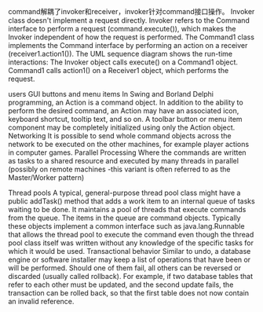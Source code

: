 command解耦了invoker和receiver，invoker针对command接口操作。
Invoker class doesn't implement a request directly. 
Invoker refers to the Command interface to perform a request (command.execute()), which makes the Invoker 
independent of how the request is performed. 
The Command1 class implements the Command interface by performing an action on a receiver (receiver1.action1()).
The UML sequence diagram shows the run-time interactions: The Invoker object calls execute() on a Command1 object. 
Command1 calls action1() on a Receiver1 object, which performs the request.

users
GUI buttons and menu items 
In Swing and Borland Delphi programming, an Action is a command object. In addition to the ability to 
perform the desired command, an Action may have an associated icon, keyboard shortcut, tooltip text, and so on.
 A toolbar button or menu item component may be completely initialized using only the Action object.
Networking 
It is possible to send whole command objects across the network to be executed on the other machines, for 
example player actions in computer games.
Parallel Processing 
Where the commands are written as tasks to a shared resource and executed by many threads in parallel 
(possibly on remote machines -this variant is often referred to as the Master/Worker pattern)

Thread pools 
A typical, general-purpose thread pool class might have a public addTask() method that adds a work item to 
an internal queue of tasks waiting to be done. It maintains a pool of threads that execute commands from the 
queue. The items in the queue are command objects. Typically these objects implement a common interface such
 as java.lang.Runnable that allows the thread pool to execute the command even though the thread pool class 
 itself was written without any knowledge of the specific tasks for which it would be used.
Transactional behavior 
Similar to undo, a database engine or software installer may keep a list of operations that have been or will 
be performed. Should one of them fail, all others can be reversed or discarded (usually called rollback). For
 example, if two database tables that refer to each other must be updated, and the second update fails, the 
 transaction can be rolled back, so that the first table does not now contain an invalid reference.